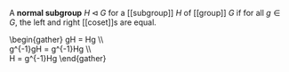 A **normal subgroup** $H \triangleleft G$ for a [[subgroup]] $H$ of [[group]] $G$ if for all $g \in G$, the left and right [[coset]]s are equal.

\begin{gather}
gH = Hg \\\\\
g^{-1}gH = g^{-1}Hg \\\\\
H = g^{-1}Hg
\end{gather}

